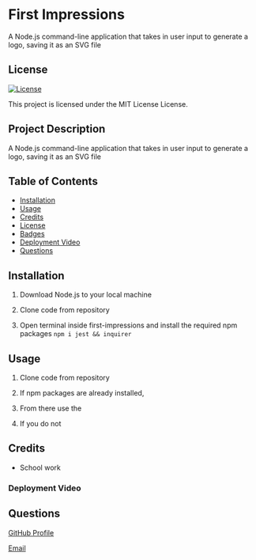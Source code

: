 # First Impressions
A Node.js command-line application that takes in user input to generate a logo, saving it as an SVG file


## License

[![License](https://img.shields.io/badge/License-MIT-brightgreen.svg)](LICENSE)


This project is licensed under the MIT License License.

## Project Description

A Node.js command-line application that takes in user input to generate a logo, saving it as an SVG file

## Table of Contents
- [Installation](#installation)
- [Usage](#usage)
- [Credits](#credits)
- [License](#license)
- [Badges](#badges)
- [Deployment Video](#deploymentvideo)
- [Questions](#questions)



## Installation

1. Download Node.js to your local machine


2. Clone code from repository


3. Open terminal inside first-impressions and install the required npm packages `npm i jest && inquirer`

## Usage

1. Clone code from repository


2. If npm packages are already installed,


3. From there use the 


4. If you do not

## Credits

- School work


### Deployment Video

[]()


## Questions

[GitHub Profile](https://github.com/apatterson32)

[Email](mailto:pattersonal10@gmail.com)

        

